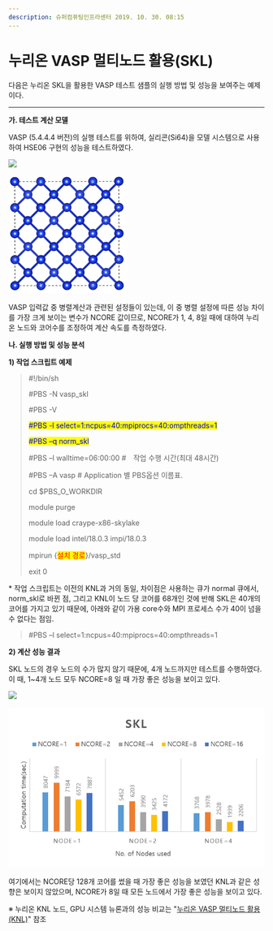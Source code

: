 ```yaml
---
description: 슈퍼컴퓨팅인프라센터 2019. 10. 30. 08:15
---
```


# 누리온 VASP 멀티노드 활용(SKL)

다음은 누리온 SKL을 활용한 VASP 테스트 샘플의 실행 방법 및 성능을 보여주는 예제이다.

****

**가. 테스트 계산 모델**

VASP (5.4.4.4 버전)의 실행 테스트를 위하여, 실리콘(Si64)을 모델 시스템으로 사용하여 HSE06 구현의 성능을 테스트하였다.

![](../../.gitbook/assets/vasp\_test\_model\_t.png)

![](../../.gitbook/assets/995662385DB8C1BE18.png)

VASP 입력값 중 병렬계산과 관련된 설정들이 있는데, 이 중 병렬 설정에 따른 성능 차이를 가장 크게 보이는 변수가 NCORE 값이므로, NCORE가 1, 4, 8일 때에 대하여 누리온 노드와 코어수를 조정하여 계산 속도를 측정하였다.



**나. 실행 방법 및 성능 분석**

**1) 작업 스크립트 예제**

> \#!/bin/sh
>
> \#PBS -N vasp\_skl
>
> \#PBS -V
>
> <mark style="color:blue;">#PBS -l select=1:ncpus=40:mpiprocs=40:ompthreads=1</mark>
>
> <mark style="color:blue;">#PBS –q norm\_skl</mark>
>
> \#PBS –l walltime=06:00:00 #　작업 수행 시간(최대 48시간)
>
> \#PBS –A vasp # Application 별 PBS옵션 이름표.
>
> &#x20;
>
> cd $PBS\_O\_WORKDIR
>
> module purge
>
> module load craype-x86-skylake
>
> module load intel/18.0.3 impi/18.0.3
>
> &#x20;
>
> mpirun {<mark style="color:red;">설치 경로</mark>}/vasp\_std
>
> &#x20;
>
> exit 0



\* 작업 스크립트는 이전의 KNL과 거의 동일, 차이점은 사용하는 큐가 normal 큐에서, norm\_skl로 바뀐 점, 그리고 KNL이 노드 당 코어를 68개인 것에 반해 SKL은 40개의 코어를 가지고 있기 때문에, 아래와 같이 가용 core수와 MPI 프로세스 수가 40이 넘을 수 없다는 점임.

> \#PBS –l select=1:ncpus=40:mpiprocs=40:ompthreads=1



**2) 계산 성능 결과**

SKL 노드의 경우 노드의 수가 많지 않기 때문에, 4개 노드까지만 테스트를 수행하였다. 이 때, 1\~4개 노드 모두 NCORE=8 일 때 가장 좋은 성능을 보이고 있다.

![](../../.gitbook/assets/vasp\_test\_result.png)

![](../../.gitbook/assets/99C585475DBB99F218.png)

여기에서는 NCORE당 128개 코어를 썼을 때 가장 좋은 성능을 보였던 KNL과 같은 성향은 보이지 않았으며, NCORE가 8일 때 모든 노드에서 가장 좋은 성능을 보이고 있다.



※ 누리온 KNL 노드, GPU 시스템 뉴론과의 성능 비교는 "[누리온 VASP 멀티노드 활용(KNL)](https://blog.ksc.re.kr/175)" 참조
